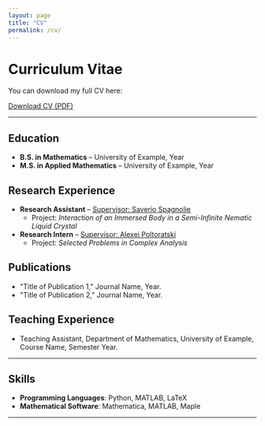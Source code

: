 ```yaml
---
layout: page
title: "CV"
permalink: /cv/
---
```


# Curriculum Vitae

You can download my full CV here:

[Download CV (PDF)](path-to-your-CV.pdf)

---

## Education

- **B.S. in Mathematics** – University of Example, Year
- **M.S. in Applied Mathematics** – University of Example, Year

## Research Experience

- **Research Assistant** – [Supervisor: Saverio Spagnolie](https://people.math.wisc.edu/~spagnolie/)
  - Project: *Interaction of an Immersed Body in a Semi-Infinite Nematic Liquid Crystal*
- **Research Intern** – [Supervisor: Alexei Poltoratski](https://people.math.wisc.edu/~poltoratski/)
  - Project: *Selected Problems in Complex Analysis*

## Publications

- "Title of Publication 1," Journal Name, Year.
- "Title of Publication 2," Journal Name, Year.

## Teaching Experience

- Teaching Assistant, Department of Mathematics, University of Example, Course Name, Semester Year.

---

## Skills

- **Programming Languages**: Python, MATLAB, LaTeX
- **Mathematical Software**: Mathematica, MATLAB, Maple

---
